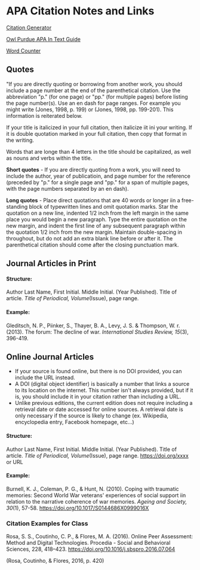 # APA Citation Notes and Links

[Citation Generator](https://www.scribbr.com/apa-citation-generator/)

[Owl Purdue APA In Text Guide](https://owl.purdue.edu/owl/research_and_citation/apa_style/apa_formatting_and_style_guide/in_text_citations_the_basics.html)

[Word Counter](https://wordcounter.net/)

## Quotes

"If you are directly quoting or borrowing from another work, you should include a page number at the end of the parenthetical citation. Use the abbreviation "p." (for one page) or "pp." (for multiple pages) before listing the page number(s). Use an en dash for page ranges. For example you might write (Jones, 1998, p. 199) or (Jones, 1998, pp. 199-201). This information is reiterated below.

If your title is italicized in your full citation, then italicize iit ini your writing. If it is double quotation marked in your full citation, then copy that format in the writing.

Words that are longe than 4 letters in the title should be capitalized, as well as nouns and verbs within the title.

**Short quotes** - If you are directly quoting from a work, you will need to include the author, year of publicatioin, and page number for the reference (preceded by "p." for a single page and "pp." for a span of multiple pages, with the page numbers separated by an en dash).

**Long quotes** - Place direct quotations that are 40 words or longer iin a free-standing block of typewritten lines and omit quotation marks. Star the quotation on a new line, indented 1/2 inch from the left margin in the same place you would begin a new paragraph. Type the entire quotation on the new margin, and indent the first line of any subsequent paragraph within the quotation 1/2 inch from the new margin. Maintain double-spacing in throughout, but do not add an extra blank line before or after it. The parenthetical citation should come after the closing punctuation mark.

## Journal Articles in Print

#### Structure:

Author Last Name, First Initial. Middle Initial. (Year Published). Title of article. _Title of Periodical, Volume_(Issue), page range.

#### Example:

Gleditsch, N. P., Piinker, S., Thayer, B. A., Levy, J. S. & Thompson, W. r. (2013). The forum: The decline of war. _International Studies Review, 15_(3), 396-419.

## Online Journal Articles

- If your source is found online, but there is no DOI provided, you can include the URL instead.
- A DOI (digital object identifier) is basically a number that links a source to its location on the internet. This number isn't always provided, but if it is, you should include it in your citation rather than including a URL.
- Unlike previous editions, the current edition does not require including a retrieval date or date accessed for online sources. A retrieval date is only necessary if the source is likely to change (ex. Wikipedia, encyclopedia entry, Facebook homepage, etc...)

#### Structure:

Author Last Name, First Initial. Middle Initial. (Year Published). Title of article. _Title of Periodical, Volume_(Issue), page range. https://doi.org/xxxx or URL

#### Example:

Burnell, K. J., Coleman, P. G., & Hunt, N. (2010). Coping with traumatic memories: Second World War veterans' experiences of social support iin relation to the narrative coherence of war memories. _Ageing and Society, 30_(1), 57-58. https://doi.org/10.1017/S0144686X0999016X

### Citation Examples for Class

Rosa, S. S., Coutinho, C. P., & Flores, M. A. (2016). Online Peer Assessment: Method and Digital Technologies. Procedia - Social and Behavioral Sciences, 228, 418–423. https://doi.org/10.1016/j.sbspro.2016.07.064

(Rosa, Coutinho, & Flores, 2016, p. 420)
